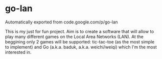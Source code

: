 # go-lan
Automatically exported from code.google.com/p/go-lan

This is my just for fun project. Aim is to create a software that will allow to play many different games on the Local Area Networks (LAN).
At the beggining only 2 games will be supported: tic-tac-toe (as the most simple to implement) and Go (a.k.a. baduk, a.k.a. weichi/weiqi) which I'm the most interested in.
